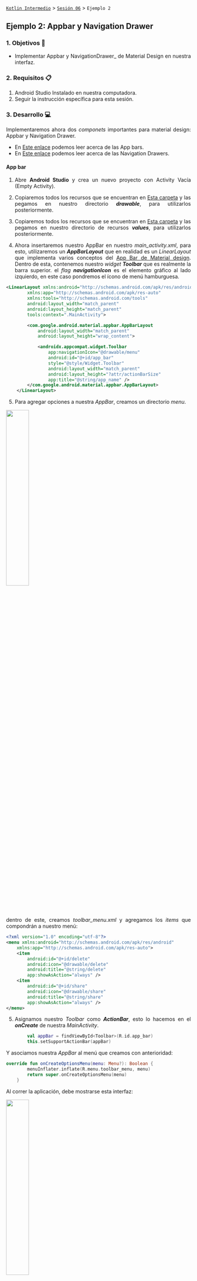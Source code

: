 [`Kotlin Intermedio`](../../Readme.md) > [`Sesión 06`](../Readme.md) > `Ejemplo 2`

## Ejemplo 2: Appbar y Navigation Drawer

<div style="text-align: justify;">

### 1. Objetivos :dart:

- Implementar Appbar y NavigationDrawer_ de Material Design en nuestra interfaz.

### 2. Requisitos :clipboard:

1. Android Studio Instalado en nuestra computadora.
2. Seguir la instrucción específica para esta sesión.

### 3. Desarrollo :computer:

Implementaremos ahora dos _componets_ importantes para material design: Appbar y Navigation Drawer.

* En [Este enlace](https://material.io/components/app-bars-top) podemos leer acerca de las App bars.
* En [Este enlace](https://material.io/components/navigation-drawer) podemos leer acerca de las Navigation Drawers.

#### App bar

1. Abre __Android Studio__ y crea un nuevo proyecto con Activity Vacía (Empty Activity).

2. Copiaremos todos los recursos que se encuentran en [Esta carpeta](AppBarAndNavigationDrawer/app/src/main/res/drawable) y las pegamos en nuestro directorio ___drawable___, para utilizarlos posteriormente.

3. Copiaremos todos los recursos que se encuentran en [Esta carpeta](AppBarAndNavigationDrawer/app/src/main/res/values) y las pegamos en nuestro directorio de recursos ___values___, para utilizarlos posteriormente.

4. Ahora insertaremos nuestro AppBar en nuestro _main_activity.xml_, para esto, utilizaremos un ___AppBarLayout___ que en realidad es un _LinearLayout_ que implementa varios conceptos del [App Bar de Material design](https://material.io/components/app-bars-top). Dentro de esta, contenemos nuestro _widget_ ___Toolbar___ que es realmente la barra superior. el _flag_ ___navigationIcon___ es el elemento gráfico al lado izquierdo, en este caso pondremos el ícono de menú hamburguesa.

```xml
<LinearLayout xmlns:android="http://schemas.android.com/apk/res/android"
        xmlns:app="http://schemas.android.com/apk/res-auto"
        xmlns:tools="http://schemas.android.com/tools"
        android:layout_width="match_parent"
        android:layout_height="match_parent"
        tools:context=".MainActivity">

        <com.google.android.material.appbar.AppBarLayout
            android:layout_width="match_parent"
            android:layout_height="wrap_content">

            <androidx.appcompat.widget.Toolbar
                app:navigationIcon="@drawable/menu"
                android:id="@+id/app_bar"
                style="@style/Widget.Toolbar"
                android:layout_width="match_parent"
                android:layout_height="?attr/actionBarSize"
                app:title="@string/app_name" />
        </com.google.android.material.appbar.AppBarLayout>
    </LinearLayout>
```

5. Para agregar opciones a nuestra _AppBar_, creamos un directorio _menu_.

<img src="images/1.png" width="35%">

dentro de este, creamos _toolbar_menu.xml_ y agregamos los _items_ que compondrán a nuestro menú:

```xml
<?xml version="1.0" encoding="utf-8"?>
<menu xmlns:android="http://schemas.android.com/apk/res/android"
    xmlns:app="http://schemas.android.com/apk/res-auto">
    <item
        android:id="@+id/delete"
        android:icon="@drawable/delete"
        android:title="@string/delete"
        app:showAsAction="always" />
    <item
        android:id="@+id/share"
        android:icon="@drawable/share"
        android:title="@string/share"
        app:showAsAction="always" />
</menu>
```


5. Asignamos nuestro _Toolbar_ como ___ActionBar___, esto lo hacemos en el ___onCreate___ de nuestra _MainActivity_.

```kotlin
        val appBar = findViewById<Toolbar>(R.id.app_bar)
        this.setSupportActionBar(appBar)
```

Y asociamos nuestra _AppBar_ al menú que creamos con anterioridad:

```kotlin
override fun onCreateOptionsMenu(menu: Menu?): Boolean {
        menuInflater.inflate(R.menu.toolbar_menu, menu)
        return super.onCreateOptionsMenu(menu)
    }
```

Al correr la aplicación, debe mostrarse esta interfaz:

<img src="images/2.png" width="35%">

6. Las opciones en el AppBar no tienen ninguna función; es por eso que mostraremos un mensaje distinto para cada opción. Identificaremos el item seleccionado por medio de su id y mostraremos un texto correspondiente.

```kotlin
 override fun onOptionsItemSelected(item: MenuItem): Boolean {
        var msg = ""

        when(item.itemId){
            R.id.delete -> msg=getString(R.string.delete_element)
            R.id.share -> msg=getString(R.string.sharing_element)
        }

        Toast.makeText(this,msg,Toast.LENGTH_SHORT).show()
        return super.onOptionsItemSelected(item)
    }
```

Al correr de nuevo la app, y hacer click en uno de los elementos, se visualiza este _Toast_:

<img src="images/3.png" width="35%">

#### Navigation drawer

7. Comenzaremos por crear el menú que irá dentro del layout, creando el ___drawer_menu.xml___ dentro del directorio _menu_.

```xml
<menu xmlns:android="http://schemas.android.com/apk/res/android">
    <group>
        <item
            android:id="@+id/nav_home"
            android:icon="@drawable/home"
            android:title="@string/drawer.home" />
    </group>

    <item android:title="Cuenta">

        <menu>

            <group android:checkableBehavior="single">

                <item
                    android:id="@+id/nav_payment"
                    android:icon="@drawable/payment"
                    android:title="@string/drawer.payments" />

                <item
                    android:id="@+id/nav_settings"
                    android:icon="@drawable/settings"
                    android:title="@string/drawer.settings" />
            </group>
        </menu>
    </item>

    <item android:title="@string/drawer.extra">
        <menu>
            <item
                android:id="@+id/nav_about"
                android:icon="@drawable/info"
                android:title="@string/drawer.about" />

            <item
                android:id="@+id/nav_privacy"
                android:icon="@drawable/privacy"
                android:title="@string/drawer.privacy" />
        </menu>
    </item>
</menu>
```

8. Ahora, crearemos el _layout_ ___drawer_header.xml___ del _header_ de nuestro Drawer.

```xml
<LinearLayout
    xmlns:android="http://schemas.android.com/apk/res/android"
    android:orientation="vertical"
    android:paddingStart="24dp"
    android:paddingTop="48dp"
    android:layout_width="match_parent"
    android:layout_height="wrap_content">
    <ImageView
        android:layout_width="72dp"
        android:layout_height="72dp"
        android:src="@drawable/default_user" />

    <TextView
        android:layout_marginTop="8dp"
        android:layout_width="wrap_content"
        android:layout_height="wrap_content"
        android:text="@string/user"
        android:textSize="24sp" />

    <TextView
        android:layout_width="wrap_content"
        android:layout_height="wrap_content"
        android:text="@string/email"
        android:textSize="14sp" />
</LinearLayout>
```

9. Nuestro _activity_main.xml_ será modificado de tal forma que el _LinearLayout_ quede envuelto por nuestra clase ___DrawerLayout___

```xml
<androidx.drawerlayout.widget.DrawerLayout xmlns:android="http://schemas.android.com/apk/res/android"
    xmlns:app="http://schemas.android.com/apk/res-auto"
    xmlns:tools="http://schemas.android.com/tools"
    android:id="@+id/drawer_layout"
    android:layout_width="match_parent"
    android:layout_height="match_parent"
    tools:context=".MainActivity"
    tools:openDrawer="start"
    android:fitsSystemWindows="true">
	...
</androidx.drawerlayout.widget.DrawerLayout>
```

Sin embargo, requerimos implementar el menú de Navegación y el header, por lo que agregaremos la clase ___NavigationView___ al final del interior de nuestro _DrawerLayout_.

```xml
  <com.google.android.material.navigation.NavigationView
        app:headerLayout="@layout/drawer_header"
        android:id="@+id/nav_view"
        android:layout_gravity="start"
        android:layout_height="match_parent"
        android:layout_width="wrap_content"
        app:menu="@menu/drawer_menu" />
```

El código final de _main_activity.xml_ quedaría de la siguiente forma:

```xml
<androidx.drawerlayout.widget.DrawerLayout xmlns:android="http://schemas.android.com/apk/res/android"
    xmlns:app="http://schemas.android.com/apk/res-auto"
    xmlns:tools="http://schemas.android.com/tools"
    android:id="@+id/drawer_layout"
    android:layout_width="match_parent"
    android:layout_height="match_parent"
    tools:context=".MainActivity"
    tools:openDrawer="start"
    android:fitsSystemWindows="true">

    <LinearLayout xmlns:android="http://schemas.android.com/apk/res/android"
        xmlns:app="http://schemas.android.com/apk/res-auto"
        xmlns:tools="http://schemas.android.com/tools"
        android:layout_width="match_parent"
        android:layout_height="match_parent"
        tools:context=".MainActivity">

        <com.google.android.material.appbar.AppBarLayout
            android:layout_width="match_parent"
            android:layout_height="wrap_content">

            <androidx.appcompat.widget.Toolbar
                app:navigationIcon="@drawable/menu"
                android:id="@+id/app_bar"
                style="@style/Widget.Toolbar"
                android:layout_width="match_parent"
                android:layout_height="?attr/actionBarSize"
                app:title="@string/app_name" />
        </com.google.android.material.appbar.AppBarLayout>
    </LinearLayout>

    <com.google.android.material.navigation.NavigationView
        app:headerLayout="@layout/drawer_header"
        android:id="@+id/nav_view"
        android:layout_gravity="start"
        android:layout_height="match_parent"
        android:layout_width="wrap_content"
        app:menu="@menu/drawer_menu" />
</androidx.drawerlayout.widget.DrawerLayout>
```

10. Debemos relacionar nuestro _AppBar_ con nuestro _NavigationDrawer_, por lo que haremos un método para hacer la configuración necesaria:

```kotlin
private fun setupDrawer(toolbar: Toolbar){
        val drawerLayout = findViewById<DrawerLayout>(R.id.drawer_layout)
        val drawerToggle = ActionBarDrawerToggle(this,drawerLayout,toolbar,R.string.open_drawer,R.string.close_drawer)
    }
```

esta función se llama en el método ___onCreate___:

```kotlin
setupDrawer(appBar)
```

Corremos nuestra app y finalmente, abriremos nuestro _Drawer_ al dar click sobre el menú hamburguesa (o hacer slide a la derecha en el borde izquierdo).

<img src="images/4.png" width="35%">

[`Anterior`](../Ejemplo-01) | [`Siguiente`](../Ejemplo-03)




</div>

